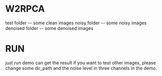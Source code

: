 # W2RPCA
test folder -- some clean images
noisy folder -- some noisy images
denoised folder -- some denoised images 
# RUN
just run demo can get the result
if you want to test other images, please change some dir_path and the noise level in three channels in the demo.
